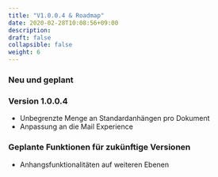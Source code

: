 ```yaml
---
title: "V1.0.0.4 & Roadmap"
date: 2020-02-28T10:08:56+09:00
description: 
draft: false
collapsible: false
weight: 6
---
```

### Neu und geplant

### Version 1.0.0.4
- Unbegrenzte Menge an Standardanhängen pro Dokument
- Anpassung an die Mail Experience

### Geplante Funktionen für zukünftige Versionen
- Anhangsfunktionalitäten auf weiteren Ebenen

